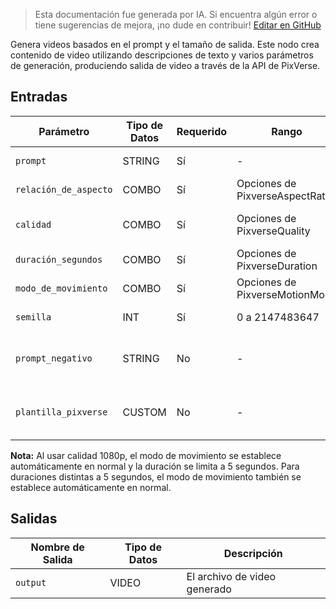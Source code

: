 > Esta documentación fue generada por IA. Si encuentra algún error o tiene sugerencias de mejora, ¡no dude en contribuir! [Editar en GitHub](https://github.com/Comfy-Org/embedded-docs/blob/main/comfyui_embedded_docs/docs/PixverseTextToVideoNode/es.md)

Genera videos basados en el prompt y el tamaño de salida. Este nodo crea contenido de video utilizando descripciones de texto y varios parámetros de generación, produciendo salida de video a través de la API de PixVerse.

## Entradas

| Parámetro | Tipo de Datos | Requerido | Rango | Descripción |
|-----------|-----------|----------|-------|-------------|
| `prompt` | STRING | Sí | - | Prompt para la generación del video (por defecto: "") |
| `relación_de_aspecto` | COMBO | Sí | Opciones de PixverseAspectRatio | Relación de aspecto para el video generado |
| `calidad` | COMBO | Sí | Opciones de PixverseQuality | Configuración de calidad de video (por defecto: PixverseQuality.res_540p) |
| `duración_segundos` | COMBO | Sí | Opciones de PixverseDuration | Duración del video generado en segundos |
| `modo_de_movimiento` | COMBO | Sí | Opciones de PixverseMotionMode | Estilo de movimiento para la generación del video |
| `semilla` | INT | Sí | 0 a 2147483647 | Semilla para la generación de video (por defecto: 0) |
| `prompt_negativo` | STRING | No | - | Una descripción de texto opcional de elementos no deseados en una imagen (por defecto: "") |
| `plantilla_pixverse` | CUSTOM | No | - | Una plantilla opcional para influir en el estilo de generación, creada por el nodo PixVerse Template |

**Nota:** Al usar calidad 1080p, el modo de movimiento se establece automáticamente en normal y la duración se limita a 5 segundos. Para duraciones distintas a 5 segundos, el modo de movimiento también se establece automáticamente en normal.

## Salidas

| Nombre de Salida | Tipo de Datos | Descripción |
|-------------|-----------|-------------|
| `output` | VIDEO | El archivo de video generado |
